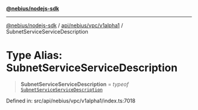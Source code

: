 [**@nebius/nodejs-sdk**](../../../../../README.md)

---

[@nebius/nodejs-sdk](../../../../../README.md) / [api/nebius/vpc/v1alpha1](../README.md) / SubnetServiceServiceDescription

# Type Alias: SubnetServiceServiceDescription

> **SubnetServiceServiceDescription** = _typeof_ [`SubnetServiceServiceDescription`](../variables/SubnetServiceServiceDescription.md)

Defined in: src/api/nebius/vpc/v1alpha1/index.ts:7018
